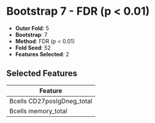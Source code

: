 # Bootstrap 7 - FDR (p < 0.01)

- **Outer Fold**: 5
- **Bootstrap**: 7
- **Method**: FDR (p < 0.01)
- **Fold Seed**: 52
- **Features Selected**: 2

## Selected Features

| Feature |
|---------|
| Bcells CD27posIgDneg_total |
| Bcells memory_total |
